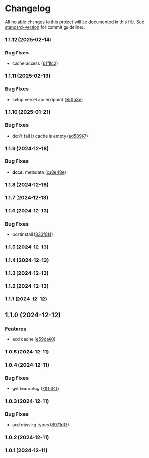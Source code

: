# Changelog

All notable changes to this project will be documented in this file. See [standard-version](https://github.com/conventional-changelog/standard-version) for commit guidelines.

### 1.1.12 (2025-02-14)


### Bug Fixes

* cache access ([61fffc2](https://github.com/vercel-labs/vercel-open/commit/61fffc20c19d4101bd908a7faea3619ad6aa7d6f))

### 1.1.11 (2025-02-13)


### Bug Fixes

* setup vercel api endpoint ([e5ffa3e](https://github.com/vercel-labs/vercel-open/commit/e5ffa3ec7c81f1d8058dc89ae2d24013be251338))

### 1.1.10 (2025-01-21)


### Bug Fixes

* don't fail is cache is empty ([ad58967](https://github.com/vercel-labs/vercel-open/commit/ad58967b7f00150cd7e44e7be250ef46c5882341))

### 1.1.9 (2024-12-18)


### Bug Fixes

* **docs:** metadata ([ca8e48e](https://github.com/vercel-labs/vercel-open/commit/ca8e48ec99ed51572052a21000d09e15a6e3ceeb))

### 1.1.8 (2024-12-18)

### 1.1.7 (2024-12-13)

### 1.1.6 (2024-12-13)


### Bug Fixes

* postinstall ([833f8f4](https://github.com/vercel-labs/vercel-open/commit/833f8f49aa37f13e3ce9e087f30f17ba74f9729c))

### 1.1.5 (2024-12-13)

### 1.1.4 (2024-12-13)

### 1.1.3 (2024-12-13)

### 1.1.2 (2024-12-13)

### 1.1.1 (2024-12-12)

## 1.1.0 (2024-12-12)


### Features

* add cache ([e59da60](https://github.com/vercel-labs/vercel-open/commit/e59da6059afaf46d3f1fef1b3108cb917949a2a8))

### 1.0.5 (2024-12-11)

### 1.0.4 (2024-12-11)


### Bug Fixes

* get team slug ([791f84f](https://github.com/vercel-labs/vercel-open/commit/791f84fa106ca3b29b5f0f695af391c3aa854794))

### 1.0.3 (2024-12-11)


### Bug Fixes

* add missing types ([8971df8](https://github.com/vercel-labs/vercel-open/commit/8971df8eb26739245fc4def46df4b710847f7f1b))

### 1.0.2 (2024-12-11)

### 1.0.1 (2024-12-11)
